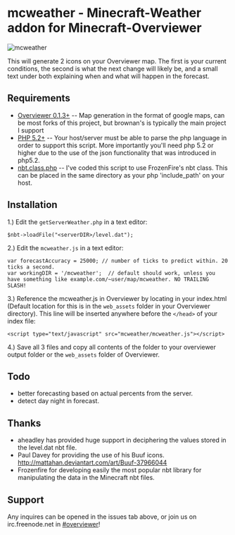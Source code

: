 mcweather - Minecraft-Weather addon for Minecraft-Overviewer
=============

![mcweather](http://i.imgur.com/z1KMh.png)

This will generate 2 icons on your Overviewer map. The first is your current conditions, the second is what the next change will likely be, and a small text under both explaining when and what will happen in the forecast.

Requirements
-------

* [Overviewer 0.1.3+](https://github.com/brownan/Minecraft-Overviewer) -- Map generation in the format of google maps, can be most forks of this project, but brownan's is typically the main project I support
* [PHP 5.2+](http://php.net/) -- Your host/server must be able to parse the php language in order to support this script. More importantly you'll need php 5.2 or higher due to the use of the json functionality that was introduced in php5.2.
* [nbt.class.php](http://svn.thefrozenfire.com/minecraft/NBT/trunk/) -- I've coded this script to use FrozenFire's nbt class. This can be placed in the same directory as your php 'include_path' on your host.

Installation
-------

1.) Edit the `getServerWeather.php` in a text editor:
    
    $nbt->loadFile("<serverDIR>/level.dat");
    
2.) Edit the `mcweather.js` in a text editor:
    
    var forecastAccuracy = 25000; // number of ticks to predict within. 20 ticks a second.
    var workingDIR = '/mcweather';  // default should work, unless you have something like example.com/~user/map/mcweather. NO TRAILING SLASH!
    
3.) Reference the mcweather.js in Overviewer by locating in your index.html (Default location for this is in the `web_assets` folder in your Overviewer directory). This line will be inserted anywhere before the `</head>` of your index file:

    <script type="text/javascript" src="mcweather/mcweather.js"></script>

4.) Save all 3 files and copy all contents of the folder to your overviewer output folder or the `web_assets` folder of Overviewer.
    
Todo
-------

- better forecasting based on actual percents from the server.
- detect day night in forecast.

Thanks
-------

- aheadley has provided huge support in deciphering the values stored in the level.dat nbt file.
- Paul Davey for providing the use of his Buuf icons. http://mattahan.deviantart.com/art/Buuf-37966044
- Frozenfire for developing easily the most popular nbt library for manipulating the data in the Minecraft nbt files.

Support
-------

Any inquires can be opened in the issues tab above, or join us on irc.freenode.net in [#overviewer](http://webchat.freenode.net?channels=overviewer)!